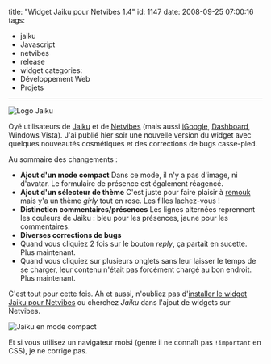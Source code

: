 title: "Widget Jaiku pour Netvibes 1.4"
id: 1147
date: 2008-09-25 07:00:16
tags:
- jaiku
- Javascript
- netvibes
- release
- widget
categories:
- Développement Web
- Projets
---

![](/images/2008/06/logo-jaiku.png "Logo Jaiku")

Oyé utilisateurs de [Jaiku](http://jaiku.com) et de [Netvibes](http://www.netvibes.com) (mais aussi [iGoogle](http://www.igoogle.com), [Dashboard](http://www.apple.com/downloads/dashboard/), Windows Vista). J'ai publié hier soir une nouvelle version du widget avec quelques nouveautés cosmétiques et des corrections de bugs casse-pied.

<!--more-->

Au sommaire des changements :

*   **Ajout d'un mode compact**
Dans ce mode, il n'y a pas d'image, ni d'avatar. Le formulaire de présence est également réagencé.
*   **Ajout d'un sélecteur de thème**
C'est juste pour faire plaisir à [remouk](http://shiii.org/) mais y'a un thème _girly_ tout en rose. Les filles lachez-vous !
*   **Distinction commentaires/présences**
Les lignes alternées reprennent les couleurs de Jaiku : bleu pour les présences, jaune pour les commentaires.
*   **Diverses corrections de bugs**
  *   Quand vous cliquiez 2 fois sur le bouton _reply_, ça partait en sucette. Plus maintenant.
  *   Quand vous cliquiez sur plusieurs onglets sans leur laisser le temps de se charger, leur contenu n'était pas forcément chargé au bon endroit. Plus maintenant.

C'est tout pour cette fois.
Ah et aussi, n'oubliez pas d'[installer le widget Jaiku pour Netvibes](http://eco.netvibes.com/subscribe/241591) ou cherchez _Jaiku_ dans l'ajout de widgets sur Netvibes.

![Jaiku en mode compact](/images/2008/09/netvibes-jaiku-14-compact.png "Jaiku en mode compact")

Et si vous utilisez un navigateur moisi (genre il ne connaît pas `!important` en CSS), je ne corrige pas.